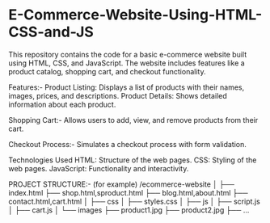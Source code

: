 # E-Commerce-Website-Using-HTML-CSS-and-JS

This repository contains the code for a basic e-commerce website built using HTML, CSS, and JavaScript. The website includes features like a product catalog, shopping cart, and checkout functionality.

Features:-
          Product Listing: Displays a list of products with their names, images, prices, and descriptions.
          Product Details: Shows detailed information about each product.
          
Shopping Cart:- 
          Allows users to add, view, and remove products from their cart.
          
Checkout Process:- 
          Simulates a checkout process with form validation.
          
Technologies Used
          HTML: Structure of the web pages.
          CSS: Styling of the web pages.
          JavaScript: Functionality and interactivity.

PROJECT STRUCTURE:- (for example)
/ecommerce-website
│
├── index.html
├── shop.html,sproduct.html 
├── blog.html,about.html
├── contact.html,cart.html
│
├── css
│   ├── styles.css
│
├── js
│   ├── script.js
│   ├── cart.js
│
└── images
    ├── product1.jpg
    ├── product2.jpg
    ├── ...
